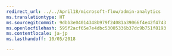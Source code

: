 ```yaml
---
redirect_url: ../../April18/microsoft-flow/admin-analytics
ms.translationtype: HT
ms.sourcegitcommit: 9dbb3e04014348b979f24081a39066f4e42f4743
ms.openlocfilehash: 595f2acf65e7e4dbc53005336b37dc9b751f8193
ms.contentlocale: ja-jp
ms.lasthandoff: 10/05/2018

---
```


